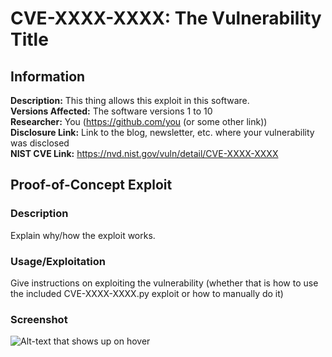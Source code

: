 # CVE-XXXX-XXXX: The Vulnerability Title

<!---
Remember to end each line under the "Information" header with 2 space characters ("  ") to tell Markdown to break the line.
--->
## Information
**Description:** This thing allows this exploit in this software.  
**Versions Affected:** The software versions 1 to 10  
**Researcher:** You (https://github.com/you (or some other link))  
**Disclosure Link:** Link to the blog, newsletter, etc. where your vulnerability was disclosed  
**NIST CVE Link:** https://nvd.nist.gov/vuln/detail/CVE-XXXX-XXXX  

## Proof-of-Concept Exploit
### Description
Explain why/how the exploit works.  

### Usage/Exploitation
Give instructions on exploiting the vulnerability (whether that is how to use the included CVE-XXXX-XXXX.py exploit or how to manually do it)  

### Screenshot
![Alt-text that shows up on hover](poc_image.png)
